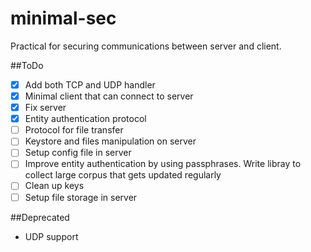 minimal-sec
===========

Practical for securing communications between server and client.


##ToDo
- [X] Add both TCP and UDP handler
- [X] Minimal client that can connect to server
- [X] Fix server
- [X] Entity authentication protocol
- [ ] Protocol for file transfer
- [ ] Keystore and files manipulation on server
- [ ] Setup config file in server
- [ ] Improve entity authentication by using passphrases. Write libray to collect large corpus that gets updated regularly
- [ ] Clean up keys
- [ ] Setup file storage in server

##Deprecated
- UDP support
